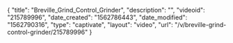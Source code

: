 {
    "title": "Breville_Grind_Control_Grinder",
    "description": "",
    "videoid": "215789996",
    "date_created": "1562786443",
    "date_modified": "1562790316",
    "type": "captivate",
    "layout": "video",
    "url": "\/v\/breville-grind-control-grinder\/215789996"
}